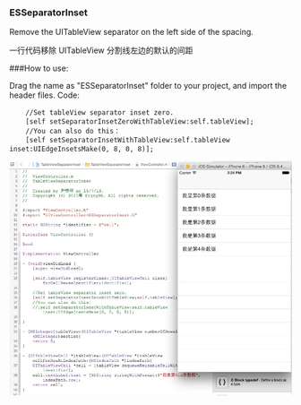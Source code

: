 ### ESSeparatorInset
Remove the UITableView separator on the left side of the spacing.

一行代码移除 UITableView 分割线左边的默认的间距

###How to use:

Drag the name as "ESSeparatorInset" folder to your project, and import the header files.
Code:
```objc
    //Set tableView separator inset zero.
    [self setSeparatorInsetZeroWithTableView:self.tableView];
    //You can also do this：
    [self setSeparatorInsetWithTableView:self.tableView inset:UIEdgeInsetsMake(0, 8, 0, 8)];

```
![Screenshot](https://raw.githubusercontent.com/EnjoySR/ESSeparatorInset/master/ScreenShot.png)
